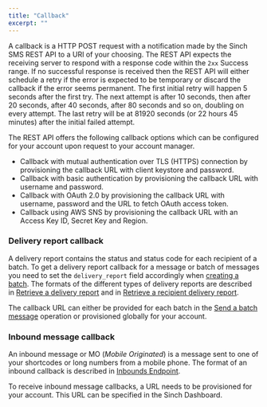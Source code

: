 ```yaml
---
title: "Callback"
excerpt: ""
---
```

A callback is a HTTP POST request with a notification made by the Sinch SMS REST API to a URI of your choosing. The REST API expects the receiving server to respond with a response code within the `2xx` Success range. If no successful response is received then the REST API will either schedule a retry if the error is expected to be temporary or discard the callback if the error seems permanent. The first initial retry will happen 5 seconds after the first try. The next attempt is after 10 seconds, then after 20 seconds, after 40 seconds, after 80 seconds and so on, doubling on every attempt. The last retry will be at 81920 seconds (or 22 hours 45 minutes) after the initial failed attempt.

The REST API offers the following callback options which can be configured for your account upon request to your account manager.

 * Callback with mutual authentication over TLS (HTTPS) connection by provisioning the callback URL with client keystore and password.
 * Callback with basic authentication by provisioning the callback URL with username and password.
 * Callback with OAuth 2.0 by provisioning the callback URL with username, password and the URL to fetch OAuth access token.
 * Callback using AWS SNS by provisioning the callback URL with an Access Key ID, Secret Key and Region.

### Delivery report callback

A delivery report contains the status and status code for each recipient of a batch. To get a delivery report callback for a message or batch of messages you need to set the `delivery_report` field accordingly when [creating a batch](doc:sms-rest-batches-endpoint#section-send-a-batch-message). The formats of the different types of delivery reports are described in [Retrieve a delivery report](doc:sms-rest-batches-endpoint#section-retrieve-a-delivery-report) and in [Retrieve a recipient delivery report](doc:sms-rest-batches-endpoint#section-retrieve-a-recipient-delivery-report).

The callback URL can either be provided for each batch in the [Send a batch message](doc:sms-rest-batches-endpoint#section-send-a-batch-message) operation or provisioned globally for your account.

### Inbound message callback

An inbound message or MO (*Mobile Originated*) is a message sent to one of your shortcodes or long numbers from a mobile phone. The format of an inbound callback is described in [Inbounds Endpoint](doc:sms-rest-inbounds-endpoint).

To receive inbound message callbacks, a URL needs to be provisioned for your account. This URL can be specified in the Sinch Dashboard.

